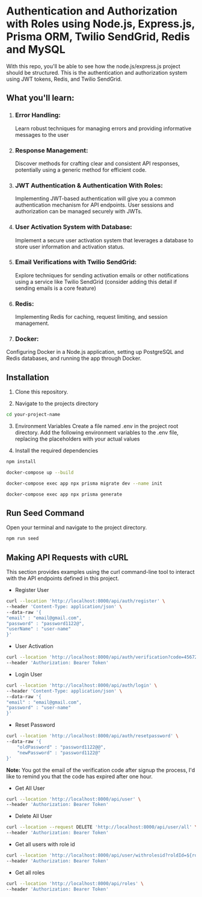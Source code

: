 # Authentication and Authorization with Roles using Node.js, Express.js, Prisma ORM, Twilio SendGrid, Redis and MySQL

With this repo, you'll be able to see how the node.js/express.js project should be structured. This is the authentication and authorization system using JWT tokens, Redis, and Twilio SendGrid.

## What you'll learn:

1. ### Error Handling:

   Learn robust techniques for managing errors and providing informative messages to the user

2. ### Response Management:

   Discover methods for crafting clear and consistent API responses, potentially using a generic method for efficient code.

3. ### JWT Authentication & Authentication With Roles:

   Implementing JWT-based authentication will give you a common authentication mechanism for API endpoints. User sessions and authorization
   can be managed securely with JWTs.

4. ### User Activation System with Database:

   Implement a secure user activation system that leverages a database to store user information and activation status.

5. ### Email Verifications with Twilio SendGrid:

   Explore techniques for sending activation emails or other notifications using a service like Twilio SendGrid (consider adding this
   detail if sending emails is a core feature)

6. ### Redis:
   Implementing Redis for caching, request limiting, and session management.

7. ### Docker:
Configuring Docker in a Node.js application, setting up PostgreSQL and Redis databases, and running the app through Docker.

## Installation

1. Clone this repository.

2. Navigate to the projects directory

```bash
cd your-project-name
```

3. Environment Variables
Create a file named .env in the project root directory.
Add the following environment variables to the .env file, replacing the placeholders with your actual values

4. Install the required dependencies

```bash
npm install
```

```bash
docker-compose up --build
```

```bash
docker-compose exec app npx prisma migrate dev --name init
```

```bash
docker-compose exec app npx prisma generate
```

## Run Seed Command

Open your terminal and navigate to the project directory.

```bash
npm run seed
```

## Making API Requests with cURL

This section provides examples using the curl command-line tool to interact with the API endpoints defined in this project.

- Register User

```bash
curl --location 'http://localhost:8000/api/auth/register' \
--header 'Content-Type: application/json' \
--data-raw '{
"email" : "email@gmail.com",
"password" : "password1122@",
"userName" : "user-name"
}'
```

- User Activation

```bash
curl --location 'http://localhost:8000/api/auth/verification?code=45672' \
--header 'Authorization: Bearer Token'
```

- Login User

```bash
curl --location 'http://localhost:8000/api/auth/login' \
--header 'Content-Type: application/json' \
--data-raw '{
"email" : "email@gmail.com",
"password" : "user-name"
}'
```

- Reset Password

```bash
curl --location 'http://localhost:8000/api/auth/resetpassword' \
--data-raw '{
    "oldPassword" : "password1122@@",
    "newPassword" : "password1122@"
}'
```

**Note:** You got the email of the verification code after signup the process, I'd like to remind you that the code has expired after one hour.

- Get All User

```bash
curl --location 'http://localhost:8000/api/user' \
--header 'Authorization: Bearer Token'
```

- Delete All User

```bash
curl --location --request DELETE 'http://localhost:8000/api/user/all' \
--header 'Authorization: Bearer Token'
```

- Get all users with role id

```bash
curl --location 'http://localhost:8000/api/user/withrolesid?roldId=${rold_id}' \
--header 'Authorization: Bearer Token'
```

- Get all roles

```bash
curl --location 'http://localhost:8000/api/roles' \
--header 'Authorization: Bearer Token'
```

